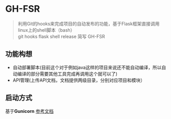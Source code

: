 # GH-FSR  
> 利用Git的hooks来完成项目的自动发布的功能，基于Flask框架直接调用linux上的shell脚本（bash）   
> git hooks flask shell release 简写 GH-FSR  


## 功能构想
- 自动部署脚本(目前这个对于例如java这样的项目来说还不能自动编译，所以自动编译的部分需要其他工具完成再调用这个就可以了)
- API管理(上传API文档，文档提供两级目录，分别对应项目和模块）


## 启动方式
基于**Gunicorn**
[参考文档](http://docs.jinkan.org/docs/flask/deploying/wsgi-standalone.html)
